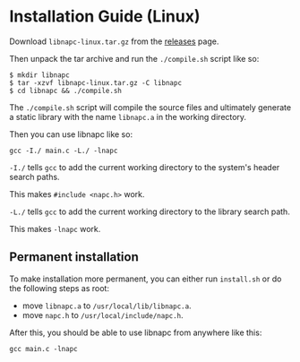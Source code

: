 # Installation Guide (Linux)

Download `libnapc-linux.tar.gz` from the <a href="../releases.html" target="_blank">releases<a> page.

Then unpack the tar archive and run the `./compile.sh` script like so:

```shell
$ mkdir libnapc
$ tar -xzvf libnapc-linux.tar.gz -C libnapc
$ cd libnapc && ./compile.sh
```

The `./compile.sh` script will compile the source files and ultimately generate a static library with the name `libnapc.a` in the working directory.

Then you can use libnapc like so:

```shell
gcc -I./ main.c -L./ -lnapc
```

`-I./` tells `gcc` to add the current working directory to the system's header search paths.

This makes `#include <napc.h>` work.

`-L./` tells `gcc` to add the current working directory to the library search path.

This makes `-lnapc` work.

## Permanent installation

To make installation more permanent, you can either run `install.sh` or do the following steps as root:

- move `libnapc.a` to `/usr/local/lib/libnapc.a`.
- move `napc.h` to `/usr/local/include/napc.h`.

After this, you should be able to use libnapc from anywhere like this:

```shell
gcc main.c -lnapc
```
